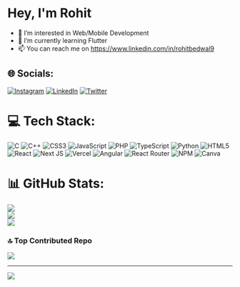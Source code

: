  # Hey, I'm Rohit 
- 👀 I’m interested in Web/Mobile Development
- 🌱 I’m currently learning Flutter
- 📫 You can reach me on https://www.linkedin.com/in/rohitbedwal9


## 🌐 Socials:
[![Instagram](https://img.shields.io/badge/Instagram-%23E4405F.svg?logo=Instagram&logoColor=white)](https://instagram.com/rohitbedwal9) [![LinkedIn](https://img.shields.io/badge/LinkedIn-%230077B5.svg?logo=linkedin&logoColor=white)](https://linkedin.com/in/rohitbedwal9) [![Twitter](https://img.shields.io/badge/Twitter-%231DA1F2.svg?logo=Twitter&logoColor=white)](https://twitter.com/rohitbedwal9) 

# 💻 Tech Stack:
![C](https://img.shields.io/badge/c-%2300599C.svg?style=for-the-badge&logo=c&logoColor=white) ![C++](https://img.shields.io/badge/c++-%2300599C.svg?style=for-the-badge&logo=c%2B%2B&logoColor=white) ![CSS3](https://img.shields.io/badge/css3-%231572B6.svg?style=for-the-badge&logo=css3&logoColor=white) ![JavaScript](https://img.shields.io/badge/javascript-%23323330.svg?style=for-the-badge&logo=javascript&logoColor=%23F7DF1E) ![PHP](https://img.shields.io/badge/php-%23777BB4.svg?style=for-the-badge&logo=php&logoColor=white) ![TypeScript](https://img.shields.io/badge/typescript-%23007ACC.svg?style=for-the-badge&logo=typescript&logoColor=white) ![Python](https://img.shields.io/badge/python-3670A0?style=for-the-badge&logo=python&logoColor=ffdd54) ![HTML5](https://img.shields.io/badge/html5-%23E34F26.svg?style=for-the-badge&logo=html5&logoColor=white) ![React](https://img.shields.io/badge/react-%2320232a.svg?style=for-the-badge&logo=react&logoColor=%2361DAFB) ![Next JS](https://img.shields.io/badge/Next-black?style=for-the-badge&logo=next.js&logoColor=white) ![Vercel](https://img.shields.io/badge/vercel-%23000000.svg?style=for-the-badge&logo=vercel&logoColor=white) ![Angular](https://img.shields.io/badge/angular-%23DD0031.svg?style=for-the-badge&logo=angular&logoColor=white) ![React Router](https://img.shields.io/badge/React_Router-CA4245?style=for-the-badge&logo=react-router&logoColor=white) ![NPM](https://img.shields.io/badge/NPM-%23CB3837.svg?style=for-the-badge&logo=npm&logoColor=white) ![Canva](https://img.shields.io/badge/Canva-%2300C4CC.svg?style=for-the-badge&logo=Canva&logoColor=white)
# 📊 GitHub Stats:
![](https://github-readme-stats.vercel.app/api?username=rohitbedwal9&theme=dark&hide_border=false&include_all_commits=false&count_private=false)<br/>
![](https://github-readme-streak-stats.herokuapp.com/?user=rohitbedwal9&theme=dark&hide_border=false)<br/>
![](https://github-readme-stats.vercel.app/api/top-langs/?username=rohitbedwal9&theme=dark&hide_border=false&include_all_commits=false&count_private=false&layout=compact)

### 🔝 Top Contributed Repo
![](https://github-contributor-stats.vercel.app/api?username=rohitbedwal9&limit=5&theme=dark&combine_all_yearly_contributions=true)

---
[![](https://visitcount.itsvg.in/api?id=rohitbedwal9&icon=0&color=0)](https://visitcount.itsvg.in)

<!-- Proudly created with GPRM ( https://gprm.itsvg.in ) -->



